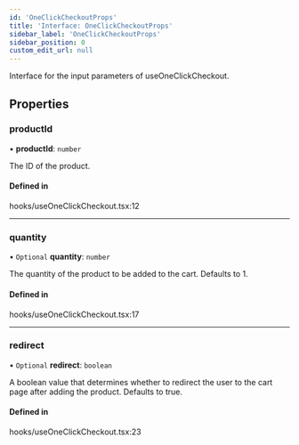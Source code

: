 ```yaml
---
id: 'OneClickCheckoutProps'
title: 'Interface: OneClickCheckoutProps'
sidebar_label: 'OneClickCheckoutProps'
sidebar_position: 0
custom_edit_url: null
---
```


Interface for the input parameters of useOneClickCheckout.

## Properties

### productId

• **productId**: `number`

The ID of the product.

#### Defined in

hooks/useOneClickCheckout.tsx:12

---

### quantity

• `Optional` **quantity**: `number`

The quantity of the product to be added to the cart. Defaults to 1.

#### Defined in

hooks/useOneClickCheckout.tsx:17

---

### redirect

• `Optional` **redirect**: `boolean`

A boolean value that determines whether to redirect the user to the cart page
after adding the product. Defaults to true.

#### Defined in

hooks/useOneClickCheckout.tsx:23
